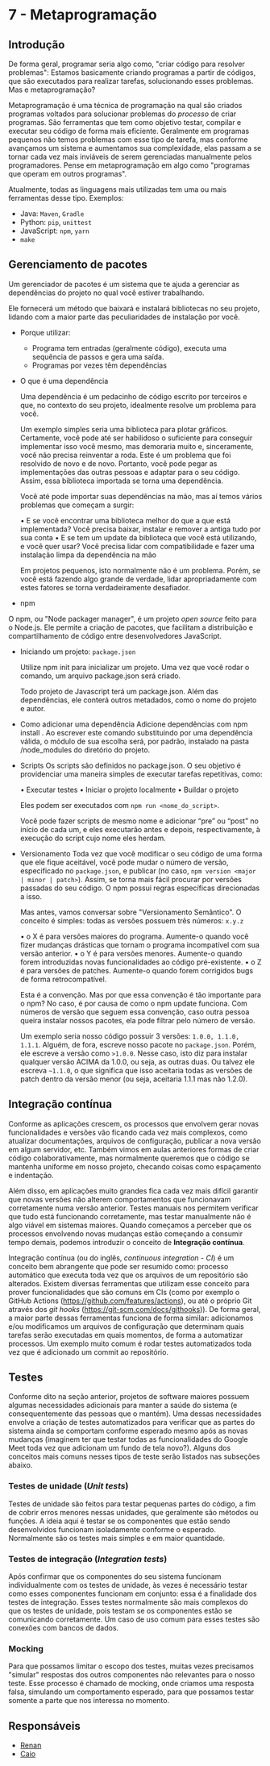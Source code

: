 # 7 - Metaprogramação

## Introdução

De forma geral, programar seria algo como, "criar código para resolver problemas": Estamos basicamente criando programas a partir de códigos, que são executados para realizar tarefas, solucionando esses problemas. Mas e metaprogramação?

Metaprogramação é uma técnica de programação na qual são criados programas voltados para solucionar problemas do *processo* de criar programas. São ferramentas que tem como objetivo testar, compilar e executar seu código de forma mais eficiente. Geralmente em programas pequenos não temos problemas com esse tipo de tarefa, mas conforme avançamos um sistema e aumentamos sua complexidade, elas passam a se tornar cada vez mais inviáveis de serem gerenciadas manualmente pelos programadores. Pense em metaprogramação em algo como "programas que operam em outros programas".

Atualmente, todas as linguagens mais utilizadas tem uma ou mais ferramentas desse tipo. Exemplos:
  * Java: `Maven`, `Gradle`
  * Python: `pip`, `unittest`
  * JavaScript: `npm`, `yarn`
  * `make`

## Gerenciamento de pacotes

 Um gerenciador de pacotes é um sistema que te ajuda a gerenciar as dependências do projeto no qual você estiver trabalhando.

 Ele fornecerá um método que baixará e instalará bibliotecas no seu projeto, lidando com a maior parte das peculiaridades de instalação por você.
 
* Porque utilizar: 
  * Programa tem entradas (geralmente código), executa uma sequência de passos e gera uma saída.
  * Programas por vezes têm dependências
* O que é uma dependência

  Uma dependência é um pedacinho de código escrito por terceiros e que, no contexto do seu projeto, idealmente resolve um problema para você.

  Um exemplo simples seria uma biblioteca para plotar gráficos. Certamente, você pode até ser habilidoso o suficiente para conseguir implementar isso você mesmo, mas demoraria muito e, sinceramente, você não precisa reinventar a roda. Este é um problema que foi resolvido de novo e de novo. Portanto, você pode pegar as implementações das outras pessoas e adaptar para o seu código. Assim, essa biblioteca importada se torna uma dependência.

  Você até pode importar suas dependências na mão, mas aí temos vários problemas que começam a surgir:

    • E se você encontrar uma biblioteca melhor do que a que está implementada? Você precisa baixar, instalar e remover a antiga tudo por sua conta
    • E se tem um update da biblioteca que você está utilizando, e você quer usar? Você precisa lidar com compatibilidade e fazer uma instalação limpa da dependência na mão

   Em projetos pequenos, isto normalmente não é um problema. Porém, se você está fazendo algo grande de verdade, lidar apropriadamente com estes fatores se torna verdadeiramente desafiador.
 
* npm

O npm, ou "Node packager manager", é um projeto *open source* feito para o Node.js. Ele permite a criação de pacotes, que facilitam a distribuição e compartilhamento de código entre desenvolvedores JavaScript.

  * Iniciando um projeto: `package.json`

    Utilize npm init para inicializar um projeto. Uma vez que você rodar o comando, um arquivo package.json será criado.

    Todo projeto de Javascript terá um package.json. Além das dependências, ele conterá outros metadados, como o nome do projeto e autor.
 
  * Como adicionar uma dependência
    Adicione dependências com npm install <biblioteca>. Ao escrever este comando substituindo <biblioteca> por uma dependência válida, o módulo de sua escolha será, por padrão, instalado na pasta  /node_modules do diretório do projeto.

  * Scripts
   Os scripts são definidos no package.json. O seu objetivo é providenciar uma maneira simples de executar tarefas repetitivas, como:

     • Executar testes
     • Iniciar o projeto localmente
     • Buildar o projeto	

	  Eles podem ser executados com `npm run <nome_do_script>`.

	  Você pode fazer scripts de mesmo nome e adicionar “pre” ou “post” no início de cada um, e eles executarão antes e depois, respectivamente, à execução do script cujo nome eles herdam. 

  * Versionamento
	Toda vez que você modificar o seu código de uma forma que ele fique aceitável, você pode mudar o número de versão, especificado no `package.json`, e publicar (no caso, `npm version <major | minor | patch>`). Assim, se torna mais fácil procurar por versões passadas do seu código. O npm possui regras específicas direcionadas a isso.
	
	Mas antes, vamos conversar sobre "Versionamento Semântico". O conceito é simples: todas as versões possuem três números: `x.y.z`
	
	 • o X é para versões maiores do programa. Aumente-o quando você fizer mudanças drásticas que tornam o programa incompatível com sua versão anterior.
    	 • o Y é para versões menores. Aumente-o quando forem introduzidas novas funcionalidades ao código pré-existente.
     	 • o Z é para versões de patches. Aumente-o quando forem corrigidos bugs de forma retrocompatível.
	
	Esta é a convenção. Mas por que essa convenção é tão importante para o npm? No caso, é por causa de como o npm update funciona. Com números de versão que seguem essa convenção, caso outra pessoa queira instalar nossos pacotes, ela pode filtrar pelo número de versão.
	
	Um exemplo seria nosso código possuir 3 versões: `1.0.0, 1.1.0, 1.1.1`. Alguém, de fora, escreve nosso pacote no `package.json`. Porém, ele escreve a versão como `>1.0.0`. Nesse caso, isto diz para instalar qualquer versão ACIMA da 1.0.0, ou seja, as outras duas. Ou talvez ele escreva `~1.1.0`, o que significa que isso aceitaria todas as versões de patch dentro da versão menor (ou seja, aceitaria 1.1.1 mas não 1.2.0).


## Integração contínua

Conforme as aplicações crescem, os processos que envolvem gerar novas funcionalidades e versões vão ficando cada vez mais complexos, como atualizar documentações, arquivos de configuração, publicar a nova versão em algum servidor, etc. Também vimos em aulas anteriores formas de criar código colaborativamente, mas normalmente queremos que o código se mantenha uniforme em nosso projeto, checando coisas como espaçamento e indentação.

Além disso, em aplicações muito grandes fica cada vez mais difícil garantir que novas versões não alterem comportamentos que funcionavam corretamente numa versão anterior. Testes manuais nos permitem verificar que tudo está funcionando corretamente, mas testar manualmente não é algo viável em sistemas maiores. Quando começamos a perceber que os processos envolvendo novas mudanças estão começando a consumir tempo demais, podemos introduzir o conceito de **Integração contínua**.

Integração contínua (ou do inglês, *continuous integration - CI*) é um conceito bem abrangente que pode ser resumido como: processo automático que executa toda vez que os arquivos de um repositório são alterados. Existem diversas ferramentas que utilizam esse conceito para prover funcionalidades que são comuns em CIs (como por exemplo o GitHub Actions (https://github.com/features/actions), ou até o próprio Git através dos *git hooks* (https://git-scm.com/docs/githooks)). De forma geral, a maior parte dessas ferramentas funciona de forma similar: adicionamos e/ou modificamos um arquivos de configuração que determinam quais tarefas serão executadas em quais momentos, de forma a automatizar processos. Um exemplo muito comum é rodar testes automatizados toda vez que é adicionado um commit ao repositório.

## Testes

Conforme dito na seção anterior, projetos de software maiores possuem algumas necessidades adicionais para manter a saúde do sistema (e consequentemente das pessoas que o mantém). Uma dessas necessidades envolve a criação de testes automatizados para verificar que as partes do sistema ainda se comportam conforme esperado mesmo após as novas mudanças (imaginem ter que testar todas as funcionalidades do Google Meet toda vez que adicionam um fundo de tela novo?). Alguns dos conceitos mais comuns nesses tipos de teste serão listados nas subseções abaixo.

### Testes de unidade (*Unit tests*)

Testes de unidade são feitos para testar pequenas partes do código, a fim de cobrir erros menores nessas unidades, que geralmente são métodos ou funções. A ideia aqui é testar se os componentes que estão sendo desenvolvidos funcionam isoladamente conforme o esperado. Normalmente são os testes mais simples e em maior quantidade.

### Testes de integração (*Integration tests*)

Após confirmar que os componentes do seu sistema funcionam individualmente com os testes de unidade, às vezes é necessário testar como esses componentes funcionam em conjunto: essa é a finalidade dos testes de integração. Esses testes normalmente são mais complexos do que os testes de unidade, pois testam se os componentes estão se comunicando corretamente. Um caso de uso comum para esses testes são conexões com bancos de dados.

### Mocking

Para que possamos limitar o escopo dos testes, muitas vezes precisamos "simular" respostas dos outros componentes não relevantes para o nosso teste. Esse processo é chamado de mocking, onde criamos uma resposta falsa, simulando um comportamento esperado, para que possamos testar somente a parte que nos interessa no momento.

## Responsáveis
* [Renan](https://github.com/nkzren)
* [Caio](https://github.com/4n7hem)
